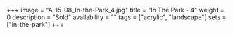 +++
image = "A-15-08_In-the-Park_4.jpg"
title = "In The Park - 4"
weight = 0
description = "Sold"
availability = ""
tags = ["acrylic", "landscape"]
sets = ["in-the-park"]
+++
